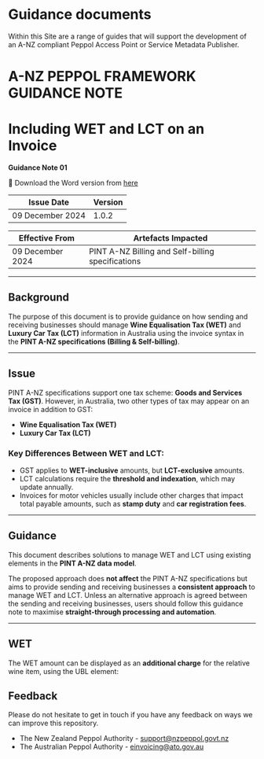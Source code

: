 # Guidance documents
Within this Site are a range of guides that will support the development of an A-NZ compliant Peppol Access Point or Service Metadata Publisher. 

# A-NZ PEPPOL FRAMEWORK GUIDANCE NOTE

# Including WET and LCT on an Invoice  
**Guidance Note 01**

📄 Download the Word version from [here](https://github.com/A-NZ-PEPPOL/Guidance-documents/raw)

| Issue Date       | Version |
|------------------|---------|
| 09 December 2024 | 1.0.2   |

| Effective From    | Artefacts Impacted                                      |
|-------------------|----------------------------------------------------------|
| 09 December 2024  | PINT A-NZ Billing and Self-billing specifications        |

---

## Background  
The purpose of this document is to provide guidance on how sending and receiving businesses should manage **Wine Equalisation Tax (WET)** and **Luxury Car Tax (LCT)** information in Australia using the invoice syntax in the **PINT A-NZ specifications (Billing & Self-billing)**.

---

## Issue  
PINT A-NZ specifications support one tax scheme: **Goods and Services Tax (GST)**. However, in Australia, two other types of tax may appear on an invoice in addition to GST:

- **Wine Equalisation Tax (WET)**
- **Luxury Car Tax (LCT)**

### Key Differences Between WET and LCT:

- GST applies to **WET-inclusive** amounts, but **LCT-exclusive** amounts.
- LCT calculations require the **threshold and indexation**, which may update annually.
- Invoices for motor vehicles usually include other charges that impact total payable amounts, such as **stamp duty** and **car registration fees**.

---

## Guidance  
This document describes solutions to manage WET and LCT using existing elements in the **PINT A-NZ data model**.

The proposed approach does **not affect** the PINT A-NZ specifications but aims to provide sending and receiving businesses a **consistent approach** to manage WET and LCT. Unless an alternative approach is agreed between the sending and receiving businesses, users should follow this guidance note to maximise **straight-through processing and automation**.

---

## WET  
The WET amount can be displayed as an **additional charge** for the relative wine item, using the UBL element:


## Feedback
Please do not hesitate to get in touch if you have any feedback on ways we can improve this repository.
* The New Zealand Peppol Authority - [support@nzpeppol.govt.nz](mailto:support@nzpeppol.govt.nz)
* The Australian Peppol Authority - [einvoicing@ato.gov.au](mailto:einvoicing@ato.gov.au)
